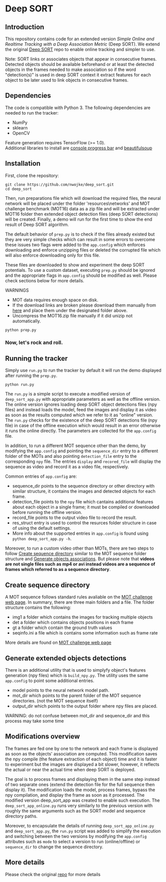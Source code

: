 # Deep SORT

## Introduction

This repository contains code for an extended version *Simple Online and Realtime Tracking with a Deep Association Metric* (Deep SORT).
We extend the original [Deep SORT](https://github.com/nwojke/deep_sort) repo to enable online tracking and simpler to use. 

Note: SORT links or associates objects that appear in consecutive frames. Detected objects should be available beforehand or at least the detected objects in the frames needed to make association so if the word "detection(s)" is used in deep SORT context it extract features for each object to be later used to link objects in consecutive frames.

## Dependencies

The code is compatible with Python 3. The following dependencies are
needed to run the tracker:

* NumPy
* sklearn
* OpenCV

Feature generation requires TensorFlow (>= 1.0).  
Additional libraries to install are [console progress bar](https://pypi.org/project/console-progressbar/) and [beautifulsoup](https://pypi.org/project/beautifulsoup4/)

## Installation

First, clone the repository:
```
git clone https://github.com/nwojke/deep_sort.git
cd deep_sort
```

Then, run preparations file which will download the required files, the neural network will be placed under the folder 'resources\networks\' and MOT challenge benchmark (MOT16) data as a zip file and will be extracted under MOT16 folder then extended object detection files (deep SORT detections) will be created. Finally, a demo will run for the first time to show the end result of Deep SORT algorithm. 

The default behavior of ```prep.py``` is to check if the files already existed but they are very simple checks which can result in some errors to overcome these issues two flags were added to the ```app.config``` which enforces downloading and enforce unzipping files or deleted the corrupted file which will also enforce downloading only for this file. 

These files are downloaded to show and experiment the deep SORT potentials. To use a custom dataset, executing ```prep.py``` should be ignored and the appropriate flags in ```app.config``` should be modified as well. Please check sections below for more details.

WARNINGS 
  - MOT data requires enough space on disk. 
  - If the download links are broken please download them manually from [here](https://drive.google.com/open?id=18fKzfqnqhqW3s9zwsCbnVJ5XF2JFeqMp) and place them under the designated folder above. 
  - Uncompress the MOT16.zip file manually if it did unizip not automatically.
``` 
python prep.py 
```

### Now, let's rock and roll.

## Running the tracker
Simply use ```run.py``` to run the tracker by default it will run the demo displayed after running the ```prep.py```. 
```
python run.py
```

The ```run.py``` is a simple script to execute a modified version of ```deep_sort_app.py``` with appropriate parameters as well as the offline version. The online version ignores loading deep SORT object detections files (npy files) and instead loads the model, feed the images and display it as video as soon as the results computed which we refer to it as "online" version.  The ```run.py``` checks for the existence of the deep SORT detections file (npy file) in case of the offline execution which would result in an error otherwise it runs the online directly. The parameters are collected for the ```app.config``` file.

In addition, to run a different MOT sequence other than the demo, by modifying the ```app.config``` and pointing the ```sequence_dir``` entry to a different folder of the MOTs and also pointing ```detection_file``` entry to the corresponding ```npy``` file. The entries ```display``` and ```recored_file``` will display the sequence as video and record it as a video file, respectively. 

Common entries of ```app.config``` are: 

  - sequence_dir points to the sequence directory or other directory with similar structure, it contains the images and detected objects for each frame.
  - detection_file points to the ```npy``` file which cantains additional features about each object in a single frame; it must be compiled or downloaded before running the offline version.
  - record_file points to the output video file to record the result.
  - res_struct entry is used to control the resurces folder structure in case of using the default settings.
  - More info about the supported entries in ```app.config``` is found using ```python deep_sort_app.py -h```.

Moreover, to run a custom video other than MOTs, there are two steps to follow [Create sequence directory](#Create-sequence-directory) similar to the MOT sequence folder structure and [Generate objects associations](#Generate-extended-objects-detections). But please note that **videos are not single files such as mp4 or avi instead videos are a sequence of frames which referred to as a sequence directory**. 

## Create sequence directory

A MOT sequence follows standard rules avaliable on the [MOT challenge web page](https://motchallenge.net). In summary, there are three main folders and a file. 
The folder structure contains the following:

  - img1 a folder which contains the images for tracking multiple objects
  - det a folder which contains objects positions in each frame
  - gt a folder which contain the ground truth values
  - seqinfo.ini a file which is contains some information such as frame rate

More details are found on [MOT challenge web page](https://motchallenge.net)


## Generate extended objects detections

There is an additional utility that is used to simplyfy object's features generation (npy files) which is ```build_npy.py```. The utility uses the same ```app.config``` to point some additional entries. 

  - model points to the neural network model path.
  - mot_dir which points to the parent folder of the MOT sequence directories. (not the MOT sequence itself) 
  - output_dir which points to the output folder where npy files are placed.

WARNING: do not confuse between mot_dir and sequence_dir and this process may take some time


## Modifications overview

The frames are fed one by one to the network and each frame is displayed as soon as the objects' association are computed. This modification saves the npy compile (the feature extraction of each object) time and it is faster to experiment but the images are displayed a bit slower, however, it reflects the actual or near the actual time when deep SORT is deployed.

The goal is to process frames and displaying them in the same step instead of two separate ones (extend the detection file for the full sequence then display it). The modification loads the model, process frames, bypass the npy compilation, and display the frame as soon as it processed. The modified version deep_sort_app was created to enable such execution. The ```deep_sort_app_online.py``` runs very similarly to the previous version with roughly the same arguments such as the SORT model and sequence directory paths.

Moreover, to encapsulate the details of running ```deep_sort_app_online.py``` and ```deep_sort_app.py```, the ```run.py``` script was added to simplify the execution and switching between the two versions by modifying the ```app.config``` attributes such as ```mode``` to select a version to run (online/offline) or ```sequence_dir``` to change the sequence directory.


## More details

Please check the original [repo](https://github.com/nwojke/deep_sort) for more details

